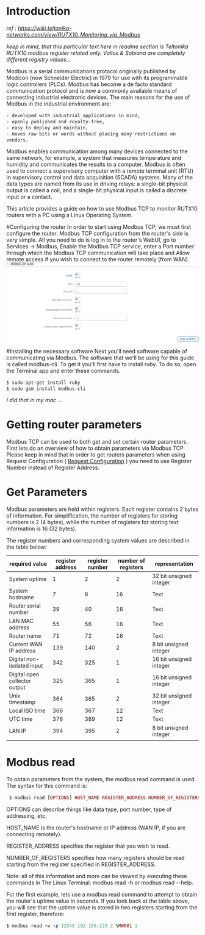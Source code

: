 # Introduction

*ref : https://wiki.teltonika-networks.com/view/RUTX10_Monitoring_via_Modbus*

*keep in mind, that this particular text here in readme section is Teltonika RUTX10 modbus register related only. Vallox & Sabiana are completely different registry values...*

Modbus is a serial communications protocol originally published by Modicon (now Schneider Electric) in 1979 for use with its programmable logic controllers (PLCs). Modbus has become a de facto standard communication protocol and is now a commonly available means of connecting industrial electronic devices. The main reasons for the use of Modbus in the industrial environment are:

    - developed with industrial applications in mind,
    - openly published and royalty-free,
    - easy to deploy and maintain,
    - moves raw bits or words without placing many restrictions on vendors.

Modbus enables communication among many devices connected to the same network, for example, a system that measures temperature and humidity and communicates the results to a computer. Modbus is often used to connect a supervisory computer with a remote terminal unit (RTU) in supervisory control and data acquisition (SCADA) systems. Many of the data types are named from its use in driving relays: a single-bit physical output is called a coil, and a single-bit physical input is called a discrete input or a contact.

This article provides a guide on how to use Modbus TCP to monitor RUTX10 routers with a PC using a Linux Operating System. 

#Configuring the router
In order to start using Modbus TCP, we must first configure the router. Modbus TCP configuration from the router's side is very simple. All you need to do is log in to the router's WebUI, go to Services → Modbus, Enable the Modbus TCP service, enter a Port number through which the Modbus TCP communication will take place and Allow remote access if you wish to connect to the router remotely (from WAN). 
![alt text](image.png)

#Installing the necessary software
Next you'll need software capable of communicating via Modbus. The software that we'll be using for this guide is called modbus-cli. To get it you'll first have to install ruby. To do so, open the Terminal app and enter these commands. 
```
$ sudo apt-get install ruby
$ sudo gem install modbus-cli
```
*I did that in my mac ...*

# Getting router parameters
Modbus TCP can be used to both get and set certain router parameters. First lets do an overview of how to obtain parameters via Modbus TCP. Please keep in mind that in order to get routers parameters when using Request Configuration ( [Request Configuration](https://wiki.teltonika-networks.com/view/RUTX10_Modbus#Requests_configuration) ) you need to use Register Number instead of Register Address. 

# Get Parameters
Modbus parameters are held within registers. Each register contains 2 bytes of information. For simplification, the number of registers for storing numbers is 2 (4 bytes), while the number of registers for storing text information is 16 (32 bytes).

The register numbers and corresponding system values are described in the table below: 

| required value  | register address |register number | number of registers | representation |
|---|---|---|---|---|
|System uptime|1|2|2|32 bit unsigned integer|
|System hostname | 7 | 8 | 16 | Text |
| Router serial number | 39 | 40 | 16 | Text |
| LAN MAC address | 55 | 56 | 16 | Text |
| Router name | 71 | 72 | 16 | Text |
| Current WAN IP address | 139 | 140 | 2 | 8 bit unsigned integer |
| Digital non-isolated input | 342 | 325 | 1 | 16 bit unsigned integer |
| Digital open collector output | 325 | 365 | 1 | 16 bit unsigned integer |
| Unix timestamp | 364 | 365 | 2 | 32 bit unsigned integer |
| Local ISO time | 366 | 367 | 12 |Text |
| UTC time | 378 | 389 | 12 |Text |
| LAN IP | 394 | 395 | 2 | 8 bit unsigned integer |
| | | | | |

# Modbus read
To obtain parameters from the system, the modbus read command is used. The syntax for this command is: 

```ruby
 $ modbus read [OPTIONS] HOST_NAME REGISTER_ADDRESS NUMBER_OF_REGISTERS
```
OPTIONS can describe things like data type, port number, type of addressing, etc.

HOST_NAME is the router's hostname or IP address (WAN IP, if you are connecting remotely).

REGISTER_ADDRESS specifies the register that you wish to read.

NUMBER_OF_REGISTERS specifies how many registers should be read starting from the register specified in REGISTER_ADDRESS.

Note: all of this information and more can be viewed by executing these commands in The Linux Terminal: modbus read -h or modbus read --help.

For the first example, lets use a modbus read command to attempt to obtain the router's uptime value in seconds. If you look back at the table above, you will see that the uptime value is stored in two registers starting from the first register, therefore: 


```ruby
$ modbus read -w -p 12345 192.168.123.2 %MW001 2
```